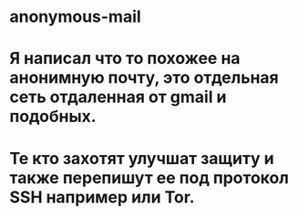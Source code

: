# anonymous-mail

# Я написал что то похожее на анонимную почту, это отдельная сеть отдаленная от gmail и подобных.
# Те кто захотят улучшат защиту и также перепишут ее под протокол SSH например или Tor.
